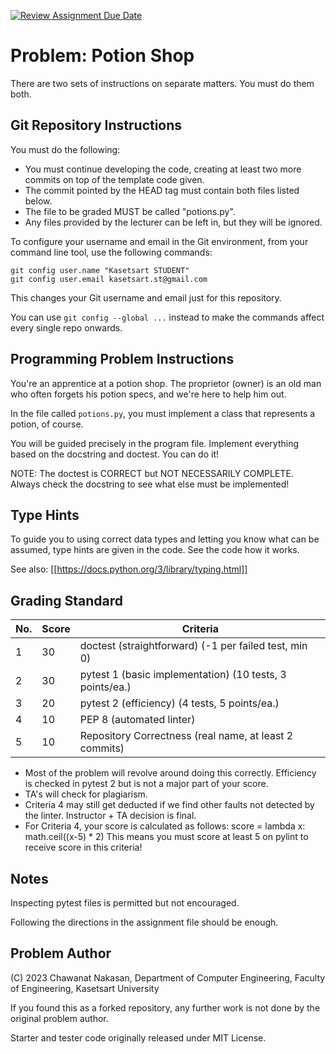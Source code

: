 [![Review Assignment Due Date](https://classroom.github.com/assets/deadline-readme-button-24ddc0f5d75046c5622901739e7c5dd533143b0c8e959d652212380cedb1ea36.svg)](https://classroom.github.com/a/6HmFTm9k)
# Problem: Potion Shop

There are two sets of instructions on separate matters. You must do them both.

## Git Repository Instructions

You must do the following:

* You must continue developing the code, creating at least two more commits on
  top of the template code given.
* The commit pointed by the HEAD tag must contain both files listed below.
* The file to be graded MUST be called "potions.py".
* Any files provided by the lecturer can be left in, but they will be ignored.

To configure your username and email in the Git environment, from your command
line tool, use the following commands:

```
git config user.name "Kasetsart STUDENT"
git config user.email kasetsart.st@gmail.com
```

This changes your Git username and email just for this repository.

You can use `git config --global ...` instead to make the commands affect
every single repo onwards.

## Programming Problem Instructions

You're an apprentice at a potion shop. The proprietor (owner) is an old man
who often forgets his potion specs, and we're here to help him out.

In the file called `potions.py`, you must implement a class that represents
a potion, of course.

You will be guided precisely in the program file. Implement everything based
on the docstring and doctest. You can do it!

NOTE: The doctest is CORRECT but NOT NECESSARILY COMPLETE. Always check the
docstring to see what else must be implemented!

## Type Hints

To guide you to using correct data types and letting you know what can be
assumed, type hints are given in the code. See the code how it works.

See also: [[https://docs.python.org/3/library/typing.html]]

## Grading Standard

  No. | Score | Criteria
 ---- | ----- | ---------
   1  |   30  | doctest (straightforward) (-1 per failed test, min 0)
   2  |   30  | pytest 1 (basic implementation) (10 tests, 3 points/ea.)
   3  |   20  | pytest 2 (efficiency) (4 tests, 5 points/ea.)
   4  |   10  | PEP 8 (automated linter)
   5  |   10  | Repository Correctness (real name, at least 2 commits)

* Most of the problem will revolve around doing this correctly. Efficiency
  is checked in pytest 2 but is not a major part of your score.
* TA's will check for plagiarism.
* Criteria 4 may still get deducted if we find other faults not detected by
  the linter. Instructor + TA decision is final.
* For Criteria 4, your score is calculated as follows:
    score = lambda x: math.ceil((x-5) * 2)
  This means you must score at least 5 on pylint to receive score in this
  criteria!

## Notes

Inspecting pytest files is permitted but not encouraged.

Following the directions in the assignment file should be enough.

## Problem Author

(C) 2023 Chawanat Nakasan, Department of Computer Engineering,
Faculty of Engineering, Kasetsart University

If you found this as a forked repository, any further work is not done by the
original problem author.

Starter and tester code originally released under MIT License.

